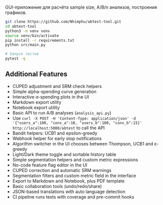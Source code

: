 GUI-приложение для расчёта sample size, A/B/n анализов, построения графиков.

```bash
git clone https://github.com/Nhimphu/abtest-tool.git
cd abtest-tool
python3 -m venv venv
source venv/bin/activate
pip install -r requirements.txt
python src/main.py

# Запуск тестов
pytest -q
```

## Additional Features

- CUPED adjustment and SRM check helpers
- Simple alpha-spending curve generation
- Interactive α-spending plots in the UI
- Markdown export utility
- Notebook export utility
- Basic API to run A/B analyses (`analysis_api.py`)
- Use `curl -X POST -H 'Content-Type: application/json' -d '{"users_a":100, "conv_a":10, "users_b":100, "conv_b":15}' http://localhost:5000/abtest` to call the API
- Bandit helpers: UCB1 and epsilon-greedy
- Webhook helper for early stop notifications
- Algorithm switcher in the UI chooses between Thompson, UCB1 and ε-greedy
- Light/Dark theme toggle and sortable history table
- Simple segmentation helpers and custom metric expressions
- No-code feature flag editor in the UI
- CUPED correction and automatic SRM warnings
- Segmentation filters and custom metric field in the interface
- Export to Markdown and Notebook, plus PDF template
- Basic collaboration tools (undo/redo/share)
- JSON-based translations with auto language detection
- CI pipeline runs tests with coverage and pre-commit hooks

